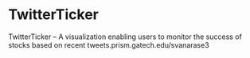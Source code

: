 # TwitterTicker
TwitterTicker – A visualization enabling users to monitor the success of stocks based on recent tweets.prism.gatech.edu/svanarase3
